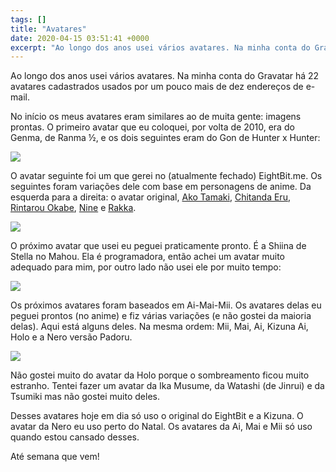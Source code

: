 ```yaml
---
tags: []
title: "Avatares"
date: 2020-04-15 03:51:41 +0000
excerpt: "Ao longo dos anos usei vários avatares. Na minha conta do Gravatar há 22 avatares cadastrados usados por um pouco mais de dez endereços de..."
---
```


Ao longo dos anos usei vários avatares. Na minha conta do Gravatar há 22 avatares cadastrados usados por um pouco mais de dez endereços de e-mail.

No início os meus avatares eram similares ao de muita gente: imagens prontas. O primeiro avatar que eu coloquei, por volta de 2010, era do Genma, de Ranma ½, e os dois seguintes eram do Gon de Hunter x Hunter:

![](https://i.imgur.com/CwEPucc.png)

O avatar seguinte foi um que gerei no (atualmente fechado) EightBit.me. Os seguintes foram variações dele com base em personagens de anime. Da esquerda para a direita: o avatar original, [Ako Tamaki](https://myanimelist.net/character/131005/Ako_Tamaki), [Chitanda Eru](https://myanimelist.net/character/55133/Eru_Chitanda), [Rintarou Okabe](https://myanimelist.net/character/35252/Rintarou_Okabe), [Nine](https://myanimelist.net/character/103651/Nine) e [Rakka](https://myanimelist.net/character/1995/Rakka).

![](https://i.imgur.com/kDKn9eZ.png)

O próximo avatar que usei eu peguei praticamente pronto. É a Shiina de Stella no Mahou. Ela é programadora, então achei um avatar muito adequado para mim, por outro lado não usei ele por muito tempo:

![](https://i.imgur.com/laJgOm0.png)

Os próximos avatares foram baseados em Ai-Mai-Mii. Os avatares delas eu peguei prontos (no anime) e fiz várias variações (e não gostei da maioria delas). Aqui está alguns deles. Na mesma ordem: Mii, Mai, Ai, Kizuna Ai, Holo e a Nero versão Padoru.

![](https://i.imgur.com/sfEfuvk.png)

Não gostei muito do avatar da Holo porque o sombreamento ficou muito estranho. Tentei fazer um avatar da Ika Musume, da Watashi (de Jinrui) e da Tsumiki mas não gostei muito deles.

Desses avatares hoje em dia só uso o original do EightBit e a Kizuna. O avatar da Nero eu uso perto do Natal. Os avatares da Ai, Mai e Mii só uso quando estou cansado desses.

Até semana que vem!

